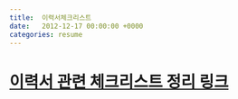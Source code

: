 ```yaml
---
title:  이력서체크리스트
date:   2012-12-17 00:00:00 +0000
categories: resume
---
```

# [이력서 관련 체크리스트 정리 링크](https://www.notion.so/by-Wonny-d8f197d6f0cb4f24ba3ad3c1cfb732b5)
